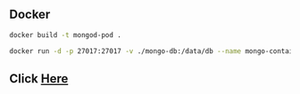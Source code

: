 ## Docker

```bash
docker build -t mongod-pod .
```

```bash
docker run -d -p 27017:27017 -v ./mongo-db:/data/db --name mongo-container mongod-pod
```

## Click [Here](http://localhost:15672/#/)
